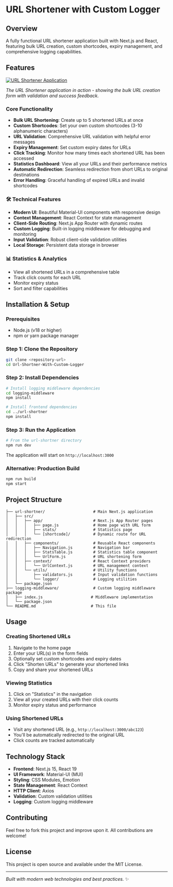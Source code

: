 # URL Shortener with Custom Logger

## Overview

A fully functional URL shortener application built with Next.js and React, featuring bulk URL creation, custom shortcodes, expiry management, and comprehensive logging capabilities.

## Features

[![URL Shortener Application](url-shortner/demo-screenshot.png)](https://res.cloudinary.com/djnzrkoku/image/upload/v1754378713/Screenshot_2025-08-05_124828_ynjjzp.png)

_The URL Shortener application in action - showing the bulk URL creation form with validation and success feedback._

### Core Functionality

- **Bulk URL Shortening**: Create up to 5 shortened URLs at once
- **Custom Shortcodes**: Set your own custom shortcodes (3-10 alphanumeric characters)
- **URL Validation**: Comprehensive URL validation with helpful error messages
- **Expiry Management**: Set custom expiry dates for URLs
- **Click Tracking**: Monitor how many times each shortened URL has been accessed
- **Statistics Dashboard**: View all your URLs and their performance metrics
- **Automatic Redirection**: Seamless redirection from short URLs to original destinations
- **Error Handling**: Graceful handling of expired URLs and invalid shortcodes

### 🛠 Technical Features

- **Modern UI**: Beautiful Material-UI components with responsive design
- **Context Management**: React Context for state management
- **Client-Side Routing**: Next.js App Router with dynamic routes
- **Custom Logging**: Built-in logging middleware for debugging and monitoring
- **Input Validation**: Robust client-side validation utilities
- **Local Storage**: Persistent data storage in browser

### 📊 Statistics & Analytics

- View all shortened URLs in a comprehensive table
- Track click counts for each URL
- Monitor expiry status
- Sort and filter capabilities

## Installation & Setup

### Prerequisites

- Node.js (v18 or higher)
- npm or yarn package manager

### Step 1: Clone the Repository

```bash
git clone <repository-url>
cd Url-Shortner-With-Custom-Logger
```

### Step 2: Install Dependencies

```bash
# Install logging middleware dependencies
cd logging-middleware
npm install

# Install frontend dependencies
cd ../url-shortner
npm install
```

### Step 3: Run the Application

```bash
# From the url-shortner directory
npm run dev
```

The application will start on `http://localhost:3000`

### Alternative: Production Build

```bash
npm run build
npm start
```

## Project Structure

```
├── url-shortner/                     # Main Next.js application
│   ├── src/
│   │   ├── app/                      # Next.js App Router pages
│   │   │   ├── page.js               # Home page with URL form
│   │   │   ├── stats/                # Statistics page
│   │   │   └── [shortcode]/          # Dynamic route for URL redirection
│   │   ├── components/               # Reusable React components
│   │   │   ├── Navigation.js         # Navigation bar
│   │   │   ├── StatsTable.js         # Statistics table component
│   │   │   └── UrlForm.js            # URL shortening form
│   │   ├── context/                  # React Context providers
│   │   │   └── UrlContext.js         # URL management context
│   │   └── utils/                    # Utility functions
│   │       ├── validators.js         # Input validation functions
│   │       └── logger/               # Logging utilities
│   └── package.json
├── logging-middleware/               # Custom logging middleware package
│   ├── index.js                     # Middleware implementation
│   └── package.json
└── README.md                        # This file
```

## Usage

### Creating Shortened URLs

1. Navigate to the home page
2. Enter your URL(s) in the form fields
3. Optionally set custom shortcodes and expiry dates
4. Click "Shorten URLs" to generate your shortened links
5. Copy and share your shortened URLs

### Viewing Statistics

1. Click on "Statistics" in the navigation
2. View all your created URLs with their click counts
3. Monitor expiry status and performance

### Using Shortened URLs

- Visit any shortened URL (e.g., `http://localhost:3000/abc123`)
- You'll be automatically redirected to the original URL
- Click counts are tracked automatically

## Technology Stack

- **Frontend**: Next.js 15, React 19
- **UI Framework**: Material-UI (MUI)
- **Styling**: CSS Modules, Emotion
- **State Management**: React Context
- **HTTP Client**: Axios
- **Validation**: Custom validation utilities
- **Logging**: Custom logging middleware

## Contributing

Feel free to fork this project and improve upon it. All contributions are welcome!

## License

This project is open source and available under the MIT License.

---

_Built with modern web technologies and best practices._ ✨
